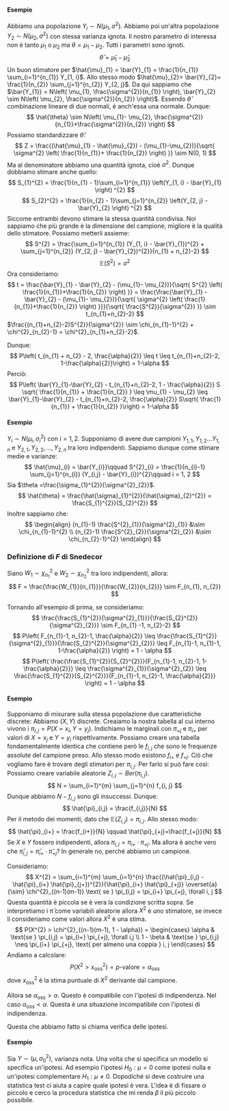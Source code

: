 #### Esempio
Abbiamo una popolazione $Y_{i} \sim N(\mu_{1}, \sigma^{2})$. Abbiamo poi un'altra popolazione $Y_{2}\sim N(\mu_{2}, \sigma^{2})$ con stessa varianza ignota.
Il nostro parametro di interessa non è tanto $\mu_{1}$ o $\mu_{2}$ ma $\theta=\mu_{1}-\mu_{2}$. Tutti i parametri sono ignoti.
$$
\hat{\theta} = \hat{\mu}_{1} - \hat{\mu}_{2}
$$
Un buon stimatore per $\hat{\mu}_{1} = \bar{Y}_{1} = \frac{1}{n_{1}} \sum_{i=1}^{n_{1}} Y_{1, i}$. Allo stesso modo $\hat{\mu}_{2}= \bar{Y}_{2}= \frac{1}{n_{2}} \sum_{j=1}^{n_{2}} Y_{2, j}$.
Da qui sappiamo che $\bar{Y_{1}} = N\left( \mu_{1}, \frac{\sigma^{2}}{n_{1}} \right), \bar{Y}_{2} \sim N\left( \mu_{2}, \frac{\sigma^{2}}{n_{2}} \right)$.
Essendo $\hat{\theta}$ combinazione lineare di due normali, è anch'essa una normale.
Dunque:
$$
\hat{\theta} \sim N\left( \mu_{1}- \mu_{2}, \frac{\sigma^{2}}{n_{1}}+\frac{\sigma^{2}}{n_{2}} \right)
$$
Possiamo standardizzare $\hat{\theta}$:
$$
Z = \frac{(\hat{\mu}_{1} - \hat{\mu}_{2}) - (\mu_{1}-\mu_{2})}{\sqrt{ \sigma^{2} \left( \frac{1}{n_{1}}+ \frac{1}{n_{2}} \right) }} \sim N(0, 1)
$$
Ma al denominatore abbiamo una quantità ignota, cioè $\sigma^{2}$. Dunque dobbiamo stimare anche quello:
$$
S_{1}^{2} = \frac{1}{n_{1} - 1}\sum_{i=1}^{n_{1}}  \left(Y_{1, i} - \bar{Y}_{1} \right) ^{2}
$$
$$
S_{2}^{2} = \frac{1}{n_{2} - 1}\sum_{j=1}^{n_{2}}  \left(Y_{2, j} - \bar{Y}_{2} \right) ^{2}
$$
Siccome entrambi devono stimare la stessa quantità condivisa. Noi sappiamo che più grande è la dimensione del campione, migliore è la qualità dello stimatore. Possiamo metterli assieme:
$$
S^{2} = \frac{\sum_{i=1}^{n_{1}}  (Y_{1, i} - \bar{Y}_{1})^{2} + \sum_{j=1}^{n_{2}} (Y_{2, j} - \bar{Y}_{2})^{2}}{n_{1} + n_{2}-2}
$$
$$
\mathbb{E}(S^{2}) = \sigma^{2}
$$
Ora consideriamo:
$$
t = \frac{\bar{Y}_{1} - \bar{Y}_{2} - (\mu_{1}- \mu_{2})}{\sqrt{ S^{2} \left( \frac{1}{n_{1}}+\frac{1}{n_{2}} \right) }} = \frac{\frac{\bar{Y}_{1} - \bar{Y}_{2} - (\mu_{1}- \mu_{2})}{\sqrt{ \sigma^{2} \left( \frac{1}{n_{1}}+\frac{1}{n_{2}} \right) }}}{\sqrt{ \frac{S^{2}}{\sigma^{2}} }} \sim t_{n_{1}+n_{2}-2}
$$
$\frac{(n_{1}+n_{2}-2)S^{2}}{\sigma^{2}} \sim \chi_{n_{1}-1}^{2} + \chi^{2}_{n_{2}-1} = \chi^{2}_{n_{1}+n_{2}-2}$.

Dunque:
$$
P\left( t_{n_{1} + n_{2} - 2, \frac{\alpha}{2}} \leq t \leq t_{n_{1}+n_{2}-2, 1-\frac{\alpha}{2}}\right) = 1-\alpha
$$
Perciò:
$$
P\left( \bar{Y}_{1}-\bar{Y}_{2} - t_{n_{1}+n_{2}-2, 1 - \frac{\alpha}{2}} S \sqrt{ \frac{1}{n_{1}} + \frac{1}{n_{2}} } \leq \mu_{1} - \mu_{2} \leq \bar{Y}_{1}-\bar{Y}_{2} - t_{n_{1}+n_{2}-2,  \frac{\alpha}{2}} S\sqrt{ \frac{1}{n_{1}} + \frac{1}{n_{2}} }\right) = 1-\alpha
$$
#### Esempio
$Y_{i} \sim N(\mu_{i}, \sigma_{i}^{2})$ con $i=1,2$.
Supponiamo di avere due campioni $Y_{1,1}, Y_{1,2} \dots Y_{1, n}$ e $Y_{2,1}, Y_{2,2}, \dots, Y_{2,n}$ tra loro indipendenti.
Sappiamo dunque come stimare medie e varianze:
$$
\hat{\mu}_{i} = \bar{Y_{i}}\qquad S^{2}_{i} = \frac{1}{n_{i}-1} \sum_{j=1}^{n_{i}}  (Y_{i,j} - \bar{Y}_{i})^{2}\qquad i = 1, 2
$$
Sia $\theta =\frac{\sigma_{1}^{2}}{\sigma^{2}_{2}}$.
$$
\hat{\theta} = \frac{\hat{\sigma}_{1}^{2}}{\hat{\sigma}_{2}^{2}} = \frac{S_{1}^{2}}{S_{2}^{2}}
$$
Inoltre sappiamo che:
$$
\begin{align}
(n_{1}-1) \frac{S^{2}_{1}}{\sigma^{2}_{1}} &\sim \chi_{n_{1}-1}^{2} \\
(n_{2}-1) \frac{S^{2}_{2}}{\sigma^{2}_{2}} &\sim \chi_{n_{2}-1}^{2}
\end{align}
$$
### Definizione di $F$ di Snedecor
Siano $W_{1} \sim \chi^{2}_{n_{1}}$ e $W_{2} \sim \chi^{2}_{n_{2}}$ tra loro indipendenti, allora:
$$
F = \frac{\frac{W_{1}}{n_{1}}}{\frac{W_{2}}{n_{2}}} \sim F_{n_{1}, n_{2}}
$$

Tornando all'esempio di prima, se consideriamo:
$$
\frac{\frac{S_{1}^{2}}{\sigma^{2}_{1}}}{\frac{S_{2}^{2}}{\sigma^{2}_{2}}} \sim F_{n_{1} -1, n_{2}-2}
$$
$$
P\left( F_{n_{1}-1, n_{2}-1, \frac{\alpha}{2}} \leq \frac{\frac{S_{1}^{2}}{\sigma^{2}_{1}}}{\frac{S_{2}^{2}}{\sigma^{2}_{2}}} \leq F_{n_{1}-1, n_{1}-1, 1-\frac{\alpha}{2}} \right) = 1 - \alpha
$$
$$
P\left( \frac{\frac{S_{1}^{2}}{S_{2}^{2}}}{F_{n_{1}-1, n_{2}-1, 1-\frac{\alpha}{2}}} \leq \frac{\sigma^{2}_{1}}{\sigma^{2}_{2}} \leq \frac{\frac{S_{1}^{2}}{S_{2}^{2}}}{F_{n_{1}-1, n_{2}-1, \frac{\alpha}{2}}} \right) = 1 - \alpha
$$
#### Esempio
Supponiamo di misurare sulla stessa popolazione due caratteristiche discrete:
Abbiamo $(X, Y)$ discrete.
Creaiamo la nostra tabella al cui interno vivono i $\pi_{i,j}=P(X = x_{i}, Y=y_{j})$. Indichiamo le marginali con $\pi_{+j}$ e $\pi_{i+}$ per valori di $X=x_{j}$ e $Y = y_{i}$ rispettivamente.
Possiamo creare una tabella fondamentalmente identica che contiene però le $f_{i,j}$ che sono le frequenze assolute del campione preso. Allo stesso modo esistono $f_{i+}$ e $f_{+j}$.
Ciò che vogliamo fare è trovare degli stimatori per $\pi_{i,j}$. Per farlo si può fare così:
Possiamo creare variabile aleatorie $Z_{i,j} \sim Ber(\pi_{i,j})$.
$$
N = \sum_{i=1}^{m} \sum_{j=1}^{n} f_{i, j}
$$
Dunque abbiamo $N - f_{i,j}$ sono gli insuccessi.
Dunque:
$$
\hat{\pi}_{i,j} = \frac{f_{i,j}}{N}
$$
Per il metodo dei momenti, dato che $\mathbb{E}(Z_{i,j}) = \pi_{i,j}$. Allo stesso modo:
$$
\hat{\pi}_{i+} = \frac{f_{i+}}{N} \qquad \hat{\pi}_{+j}=\frac{f_{+j}}{N}
$$
Se $X$ e $Y$ fossero indipendenti, allora $\pi_{i,j} = \pi_{i+} \cdot \pi_{+j}$.
Ma allora è anche vero che $\hat{\pi}_{i,j}= \hat{\pi}_{i+} \cdot \hat{\pi}_{+j}$? In generale no, perché abbiamo un campione.

Consideriamo:
$$
X^{2} = \sum_{i=1}^{m} \sum_{i=1}^{n}  \frac{(\hat{\pi}_{i,j} - \hat{\pi}_{i+} \hat{\pi}_{j+})^{2}}{\hat{\pi}_{i+} \hat{\pi}_{+j}} \overset{a}{\sim} \chi^{2}_{(n-1)(m-1)} \text{ se } \pi_{i,j} = \pi_{i+} \pi_{+j}, \forall i, j
$$
Questa quantità è piccola se è vera la condizione scritta sopra.
Se interpretiamo i $\hat{\pi}$ come variabili aleatorie allora $X^{2}$ è uno stimatore, se invece li consideriamo come valori allora $X^{2}$ è una stima.
$$
P(X^{2} > \chi^{2}_{(n-1)(m-1), 1 - \alpha}) = \begin{cases}
\alpha &  \text{se }  \pi_{i,j} = \pi_{i+} \pi_{+j}, \forall i,j \\
1 - \beta & \text{se } \pi_{i,j} \neq \pi_{i+} \pi_{+j}, \text{ per almeno una coppia } i, j
\end{cases}
$$
Andiamo a calcolare:
$$
P(X^{2} > x^{2}_{\text{oss}}) = p\text{-valore} = \alpha_{\text{oss}}
$$
dove $x_{\text{oss}}^{2}$ è la stima puntuale di $X^{2}$ derivante dal campione.

Allora se $\alpha_{\text{oss}} > \alpha$. Questo è compatibile con l'ipotesi di indipendenza.
Nel caso $\alpha_{oss} < \alpha$. Questa è una situazione incompatibile con l'ipotesi di indipendenza.

Questa che abbiamo fatto si chiama verifica delle ipotesi.

#### Esempio
Sia $Y \sim (\mu, \sigma^{2}_{0})$, varianza nota. Una volta che si specifica un modello si specifica un'ipotesi. Ad esempio l'ipotesi $H_{0}: \mu = 0$ come ipotesi nulla e un'ipotesi complementare $H_{1}:\mu \neq 0$. Dopodiché si deve costruire una statistica test ci aiuta a capire quale ipotesi è vera.
L'idea è di fissare $\alpha$ piccolo e cerco la procedura statistica che mi renda $\beta$ il più piccolo possibile.
